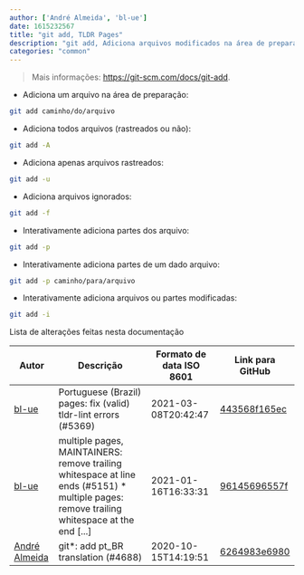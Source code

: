 ```yaml
---
author: ['André Almeida', 'bl-ue']
date: 1615232567
title: "git add, TLDR Pages"
description: "git add, Adiciona arquivos modificados na área de preparação."
categories: "common"
---
```

> Mais informações: <https://git-scm.com/docs/git-add>.

- Adiciona um arquivo na área de preparação:

```bash
git add caminho/do/arquivo
```

- Adiciona todos arquivos (rastreados ou não):

```bash
git add -A
```

- Adiciona apenas arquivos rastreados:

```bash
git add -u
```

- Adiciona arquivos ignorados:

```bash
git add -f
```

- Interativamente adiciona partes dos arquivo:

```bash
git add -p
```

- Interativamente adiciona partes de um dado arquivo:

```bash
git add -p caminho/para/arquivo
```

- Interativamente adiciona arquivos ou partes modificadas:

```bash
git add -i
```
Lista de alterações feitas nesta documentação


Autor | Descrição | Formato de data ISO 8601 | Link para GitHub
------|-----|-----|-----
[bl-ue](mailto:54780737+bl-ue@users.noreply.github.com) | Portuguese (Brazil) pages: fix (valid) tldr-lint errors (#5369) | 2021-03-08T20:42:47 | [443568f165ec](https://github.com/tldr-pages/tldr/commit/443568f165eccbfa2521da66158f07e4e9d3bd7a)
[bl-ue](mailto:54780737+bl-ue@users.noreply.github.com) | multiple pages, MAINTAINERS: remove trailing whitespace at line ends (#5151) * multiple pages: remove trailing whitespace at the end [...] | 2021-01-16T16:33:31 | [96145696557f](https://github.com/tldr-pages/tldr/commit/96145696557f2ee2d55577cd8a617d5a1885d200)
[André Almeida](mailto:andrealmeid@riseup.net) | git*: add pt_BR translation (#4688) | 2020-10-15T14:19:51 | [6264983e6980](https://github.com/tldr-pages/tldr/commit/6264983e69803c46fd45d86ecea6c79ea5f61104)

